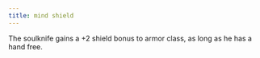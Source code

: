 ```yaml
---
title: mind shield
---
```


The soulknife gains a +2 shield bonus to armor class, as long as he has a hand free.
